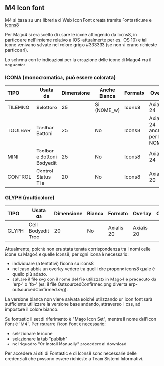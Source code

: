 ## M4 Icon font

M4 si basa su una libreria di Web Icon Font creata tramite [Fontastic.me](http://fontastic.me/) e [Icons8](https://it.icons8.com/)

Per Mago4 si era scelto di usare le icone attingendo da Icons8, in particolare nell'insieme relativo a IOS (attualmente per es. iOS 10) e tali icone venivano salvate nel colore grigio #333333 (se non vi erano richieste particolari).

Lo schema con le indicazioni per la creazione delle icone di Mago4 era il seguente:

### ICONA (monocromatica, può essere colorata)

| TIPO     | Usata da                 | Dimensione | Anche Bianca | Formato | Overlay                       | Cartella |
| :--      |    --                    |      --    |    --        |     --  |      --                       |  --:     |
|  TILEMNG |Selettore                 | 25         |  Si (NOME_w) |Icons8   |Axialis 24                     | 24x24    |
|  TOOLBAR |Toolbar Bottoni           | 25         |  No          |Icons8   |Axialis 24 anche per le NOME_w | 24x24    |
|  MINI    |Toolbar e Bottoni Bodyedit| 25         |  No          |Icons8   |Axialis 24                     | 24x24    |
|  CONTROL |Control Status Tile       | 20         |  No          |Icons8   |Axialis 20                     | 20x20    |

### GLYPH (multicolore)

| TIPO     | Usata da                 | Dimensione | Bianca       | Formato   | Overlay    | Cartella |
| :--      |    --                    |      --    |    --        |     --    |      --    |  --:     |
| GLYPH    |Cell Bodyedit Tree        | 20         |  No          |Axialis 20 |Axialis 20  | Glyph    |


Attualmente, poichè non era stata tenuta corrispondenza tra i nomi delle icone su Mago4 e quelle Icons8, per ogni icona è necessario:
 * individuare (a tentativi) l'icona su icons8
 * nel caso abbia un overlay vedere tra quelli che propone icons8 quale è quello più adatto.
 * salvare il file svg con il nome del file utilizzato in Mago4 e preceduto da 'erp-' o 'tb-' (es: il file OutsourcedConfirmed.png diventa erp-outsourcedConfirmed.svg).

La versione bianca non viene salvata poiché utilizzando un icon font sarà sufficiente utilizzare la versione base andando, attraverso il css, ad impostare il colore bianco.

Su fontastic il set di riferimento è "Mago Icon Set", mentre il nome dell'Icon Font è "M4".
Per estrarre l'Icon Font è necessario:
* selezionare le icone
* selezionare la tab "publish"
* nel riquadro "Or Install Manually" procedere al download

Per accedere ai siti di Fontastic e di Icons8 sono necessarie delle credenziali che possono essere richieste a Team Sistemi Informativi.




